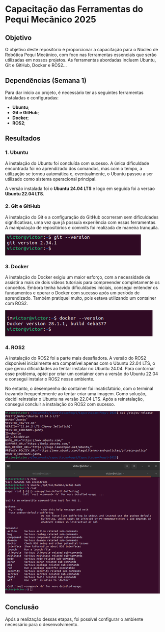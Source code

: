 # Capacitação das Ferramentas do Pequi Mecânico 2025

## Objetivo

O objetivo deste repositório é proporcionar a capacitação para o Núcleo de Robótica Pequi Mecânico, com foco nas ferramentas essenciais que serão utilizadas em nossos projetos. As ferramentas abordadas incluem Ubuntu, Git e GitHub, Docker e ROS2...

## Dependências (Semana 1)

Para dar início ao projeto, é necessário ter as seguintes ferramentas instaladas e configuradas:

- **Ubuntu**;
- **Git e GitHub**;
- **Docker**;
- **ROS2**;

## Resultados

### 1. **Ubuntu**

A instalação do Ubuntu foi concluída com sucesso. A única dificuldade encontrada foi no aprendizado dos comandos, mas com o tempo, a utilização se tornou automática e, eventualmente, o Ubuntu passou a ser utilizado como sistema operacional principal.

A versão instalada foi o **Ubuntu 24.04 LTS** e logo em seguida foi a versao **Ubuntu 22.04 LTS**.

### 2. **Git e GitHub**

A instalação do Git e a configuração do GitHub ocorreram sem dificuldades significativas, uma vez que já possuía experiência com essas ferramentas. A manipulação de repositórios e commits foi realizada de maneira tranquila.

![Git e GitHub](src/Git.png)

### 3. **Docker**

A instalação do Docker exigiu um maior esforço, com a necessidade de assistir a mais de dois vídeos tutoriais para compreender completamente os conceitos. Embora tenha havido dificuldades iniciais, consegui entender os fundamentos e operar o Docker com sucesso após um período de aprendizado. Também pratiquei muito, pois estava utilizando um container com  ROS2.

![Docker](src/Docker.png)

### 4. **ROS2**

A instalação do ROS2 foi a parte mais desafiadora. A versão do ROS2 disponível inicialmente era compatível apenas com o Ubuntu 22.04 LTS, o que gerou dificuldades ao tentar instalar no Ubuntu 24.04. Para contornar esse problema, optei por criar um container com a versão do Ubuntu 22.04 e consegui instalar o ROS2 nesse ambiente.

No entanto, o desempenho do container foi insatisfatório, com o terminal travando frequentemente ao tentar criar uma imagem. Como solução, decidi reinstalar o Ubuntu na versão 22.04 LTS. Após a reinstalação, consegui concluir a instalação do ROS2 com sucesso.

![Versão do Ubuntu](src/ubuntuversao.png)
![ROS2](src/ROS.png)

## Conclusão

Após a realização dessas etapas, foi possível configurar o ambiente necessário para o desenvolvimento. 

